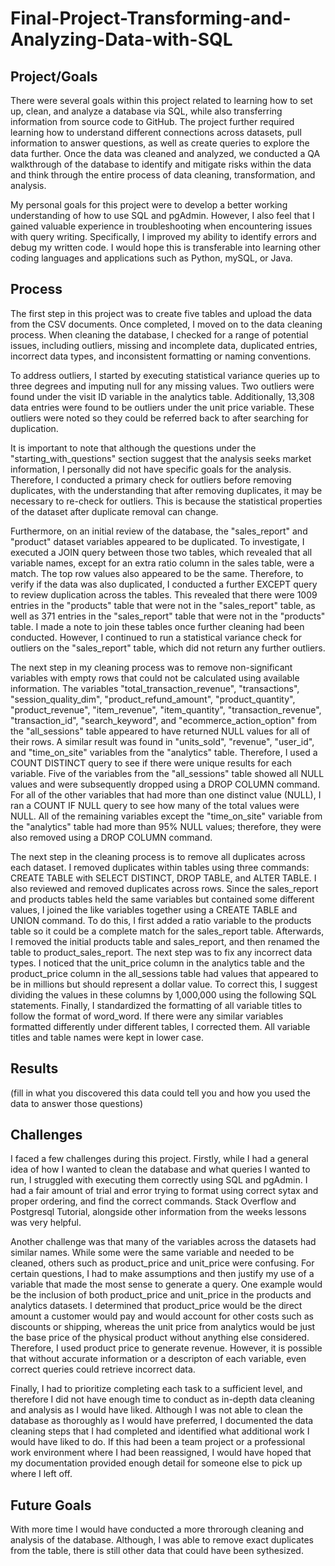 # Final-Project-Transforming-and-Analyzing-Data-with-SQL

## Project/Goals
There were several goals within this project related to learning how to set up, clean, and analyze a database via SQL, while also transferring information from source code to GitHub. The project further required learning how to understand different connections across datasets, pull information to answer questions, as well as create queries to explore the data further. Once the data was cleaned and analyzed, we conducted a QA walkthrough of the database to identify and mitigate risks within the data and think through the entire process of data cleaning, transformation, and analysis.

My personal goals for this project were to develop a better working understanding of how to use SQL and pgAdmin. However, I also feel that I gained valuable experience in troubleshooting when encountering issues with query writing. Specifically, I improved my ability to identify errors and debug my written code. I would hope this is transferable into learning other coding languages and applications such as Python, mySQL, or Java.

## Process

The first step in this project was to create five tables and upload the data from the CSV documents. Once completed, I moved on to the data cleaning process. When cleaning the database, I checked for a range of potential issues, including outliers, missing and incomplete data, duplicated entries, incorrect data types, and inconsistent formatting or naming conventions.
 
To address outliers, I started by executing statistical variance queries up to three degrees and imputing null for any missing values. Two outliers were found under the visit ID variable in the analytics table. Additionally, 13,308 data entries were found to be outliers under the unit price variable. These outliers were noted so they could be referred back to after searching for duplication.
 
It is important to note that although the questions under the "starting_with_questions" section suggest that the analysis seeks market information, I personally did not have specific goals for the analysis. Therefore, I conducted a primary check for outliers before removing duplicates, with the understanding that after removing duplicates, it may be necessary to re-check for outliers. This is because the statistical properties of the dataset after duplicate removal can change.
 
Furthermore, on an initial review of the database, the "sales_report" and "product" dataset variables appeared to be duplicated. To investigate, I executed a JOIN query between those two tables, which revealed that all variable names, except for an extra ratio column in the sales table, were a match. The top row values also appeared to be the same. Therefore, to verify if the data was also duplicated, I conducted a further EXCEPT query to review duplication across the tables. This revealed that there were 1009 entries in the "products" table that were not in the "sales_report" table, as well as 371 entries in the "sales_report" table that were not in the "products" table. I made a note to join these tables once further cleaning had been conducted. However, I continued to run a statistical variance check for outliers on the "sales_report" table, which did not return any further outliers.
 
The next step in my cleaning process was to remove non-significant variables with empty rows that could not be calculated using available information. The variables "total_transaction_revenue", "transactions", "session_quality_dim", "product_refund_amount", "product_quantity", "product_revenue", "item_revenue", "item_quantity", "transaction_revenue", "transaction_id", "search_keyword", and "ecommerce_action_option" from the "all_sessions" table appeared to have returned NULL values for all of their rows. A similar result was found in "units_sold", "revenue", "user_id", and "time_on_site" variables from the "analytics" table. Therefore, I used a COUNT DISTINCT query to see if there were unique results for each variable. Five of the variables from the "all_sessions" table showed all NULL values and were subsequently dropped using a DROP COLUMN command. For all of the other variables that had more than one distinct value (NULL), I ran a COUNT IF NULL query to see how many of the total values were NULL. All of the remaining variables except the "time_on_site" variable from the "analytics" table had more than 95% NULL values; therefore, they were also removed using a DROP COLUMN command.
 
The next step in the cleaning process is to remove all duplicates across each dataset. I removed duplicates within tables using three commands: CREATE TABLE with SELECT DISTINCT, DROP TABLE, and ALTER TABLE. I also reviewed and removed duplicates across rows. Since the sales_report and products tables held the same variables but contained some different values, I joined the like variables together using a CREATE TABLE and UNION command. To do this, I first added a ratio variable to the products table so it could be a complete match for the sales_report table. Afterwards, I removed the initial products table and sales_report, and then renamed the table to product_sales_report.
The next step was to fix any incorrect data types. I noticed that the unit_price column in the analytics table and the product_price column in the all_sessions table had values that appeared to be in millions but should represent a dollar value. To correct this, I suggest dividing the values in these columns by 1,000,000 using the following SQL statements.
Finally, I standardized the formatting of all variable titles to follow the format of word_word. If there were any similar variables formatted differently under different tables, I corrected them. All variable titles and table names were kept in lower case.


## Results
(fill in what you discovered this data could tell you and how you used the data to answer those questions)

## Challenges 
I faced a few challenges during this project. Firstly, while I had a general idea of how I wanted to clean the database and what queries I wanted to run, I struggled with executing them correctly using SQL and pgAdmin. I had a fair amount of trial and error trying to format using correct sytax and proper ordering, and find the correct commands. Stack Overflow and Postgresql Tutorial, alongside other information from the weeks lessons was very helpful. 

Another challenge was that many of the variables across the datasets had similar names.  While some were the same variable and needed to be cleaned, others such as product_price and unit_price were confusing.  For certain questions, I had to make assumptions and then justify my use of a variable that made the most sense to generate a query. One example would be the inclusion of both product_price and unit_price in the products and analytics datasets. I determined that product_price would be the direct amount a customer would pay and would account for other costs such as discounts or shipping, whereas the unit price from analytics would be just the base price of the physical product without anything else considered. Therefore, I used product price to generate revenue. However, it is possible that without accurate information or a descripton of each variable,  even correct queries could retrieve incorrect data.

Finally, I had to prioritize completing each task to a sufficient level, and therefore I did not have enough time to conduct as in-depth data cleaning and analysis as I would have liked. Although I was not able to clean the database as thoroughly as I would have preferred, I documented the data cleaning steps that I had completed and identified what additional work I would have liked to do. If this had been a team project or a professional work environment where I had been reassigned, I would have hoped that my documentation provided enough detail for someone else to pick up where I left off.


## Future Goals
With more time I would have conducted a more throrough cleaning and analysis of the database. Although, I was able to remove exact duplicates from the table, there is still other data that could have been sythesized. 